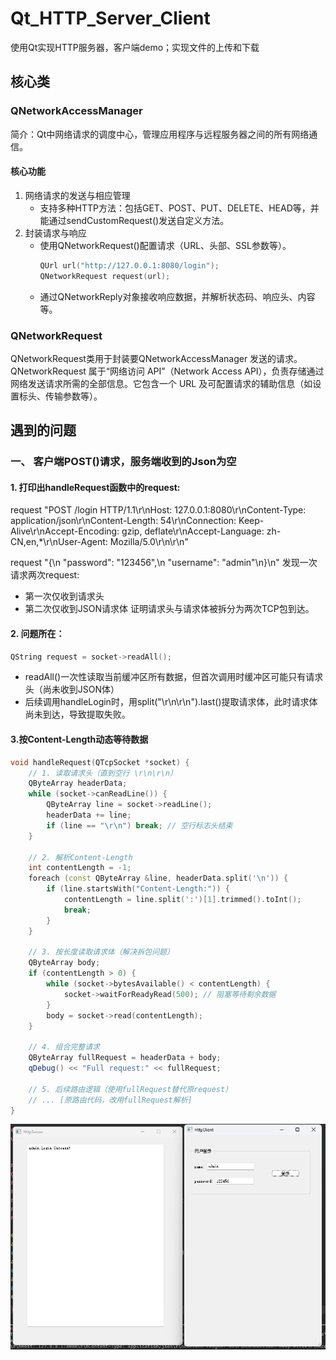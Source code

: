 # Qt_HTTP_Server_Client
使用Qt实现HTTP服务器，客户端demo；实现文件的上传和下载

## 核心类

### QNetworkAccessManager

简介：Qt中网络请求的调度中心，管理应用程序与远程服务器之间的所有网络通信。

#### 核心功能
1. 网络请求的发送与相应管理
   - 支持多种HTTP方法：包括GET、POST、PUT、DELETE、HEAD等，并能通过sendCustomRequest()发送自定义方法。
2. 封装请求与响应
   - 使用QNetworkRequest()配置请求（URL、头部、SSL参数等）。
        ```cpp
        QUrl url("http://127.0.0.1:8080/login");
        QNetworkRequest request(url);
        ```
   - 通过QNetworkReply对象接收响应数据，并解析状态码、响应头、内容等。

### QNetworkRequest
QNetworkRequest类用于封装要QNetworkAccessManager 发送的请求。
QNetworkRequest 属于“网络访问 API”（Network Access API），负责存储通过网络发送请求所需的全部信息。它包含一个 URL 及可配置请求的辅助信息（如设置标头、传输参数等）。


## 遇到的问题

### 一、 客户端POST()请求，服务端收到的Json为空
#### 1. 打印出handleRequest函数中的request:

request "POST /login HTTP/1.1\r\nHost: 127.0.0.1:8080\r\nContent-Type: application/json\r\nContent-Length: 54\r\nConnection: Keep-Alive\r\nAccept-Encoding: gzip, deflate\r\nAccept-Language: zh-CN,en,*\r\nUser-Agent: Mozilla/5.0\r\n\r\n"

request "{\n    \"password\": \"123456\",\n    \"username\": \"admin\"\n}\n"
发现一次请求两次request:
- 第一次仅收到请求头
- 第二次仅收到JSON请求体
证明请求头与请求体被拆分为两次TCP包到达。

#### 2. 问题所在：
```cpp
QString request = socket->readAll(); 
```
- readAll()一次性读取当前缓冲区所有数据，但首次调用时缓冲区可能只有请求头（尚未收到JSON体）
- 后续调用handleLogin时，用split("\r\n\r\n").last()提取请求体，此时请求体尚未到达，导致提取失败。

#### 3.​按Content-Length动态等待数据

```cpp
void handleRequest(QTcpSocket *socket) {
    // 1. 读取请求头（直到空行 \r\n\r\n）
    QByteArray headerData;
    while (socket->canReadLine()) {
        QByteArray line = socket->readLine();
        headerData += line;
        if (line == "\r\n") break; // 空行标志头结束
    }
    
    // 2. 解析Content-Length
    int contentLength = -1;
    foreach (const QByteArray &line, headerData.split('\n')) {
        if (line.startsWith("Content-Length:")) {
            contentLength = line.split(':')[1].trimmed().toInt();
            break;
        }
    }

    // 3. 按长度读取请求体（解决拆包问题）
    QByteArray body;
    if (contentLength > 0) {
        while (socket->bytesAvailable() < contentLength) {
            socket->waitForReadyRead(500); // 阻塞等待剩余数据
        }
        body = socket->read(contentLength);
    }

    // 4. 组合完整请求
    QByteArray fullRequest = headerData + body;
    qDebug() << "Full request:" << fullRequest;

    // 5. 后续路由逻辑（使用fullRequest替代原request）
    // ... [原路由代码，改用fullRequest解析]
}
```

![alt text](image.png)